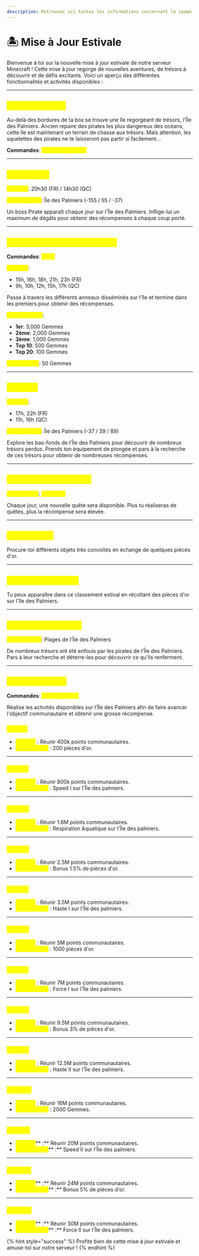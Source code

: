 ```yaml
---
description: Retrouvez ici toutes les informations concernant le spawn
---
```


# 🏝️ Mise à Jour Estivale

Bienvenue à toi sur la nouvelle mise à jour estivale de notre serveur Minecraft ! Cette mise à jour regorge de nouvelles aventures, de trésors à découvrir et de défis excitants. Voici un aperçu des différentes fonctionnalités et activités disponibles :

***

## <mark style="color:yellow;">Î</mark><mark style="color:yellow;">**le des Palmiers**</mark>

Au-delà des bordures de ta box se trouve une île regorgeant de trésors, l'Île des Palmiers. Ancien repaire des pirates les plus dangereux des océans, cette île est maintenant un terrain de chasse aux trésors. Mais attention, les squelettes des pirates ne te laisseront pas partir si facilement...

**Commandes**: <mark style="color:yellow;">**`/warp palm_island`**</mark>

***

## <mark style="color:yellow;">Boss Pirate</mark>

<mark style="color:yellow;">**Horaires**</mark>: 20h30 (FR) / 14h30 (QC)

<mark style="color:yellow;">**Emplacement**</mark>: Île des Palmiers (-155 / 55 / -37)

Un boss Pirate apparaît chaque jour sur l'Île des Palmiers. Inflige-lui un maximum de dégâts pour obtenir des récompenses à chaque coup porté.

***

## <mark style="color:yellow;">C</mark><mark style="color:yellow;">**ourse à travers les anneaux**</mark>

**Commandes**: <mark style="color:yellow;">**`/race`**</mark>

<mark style="color:yellow;">**Horaires**</mark>:

* 15h, 16h, 18h, 21h, 23h (FR)
* 9h, 10h, 12h, 15h, 17h (QC)

Passe à travers les différents anneaux disséminés sur l'île et termine dans les premiers pour obtenir des récompenses.

<mark style="color:yellow;">**Récompenses**</mark>:

* **1er**: 3,000 Gemmes
* **2ème**: 2,000 Gemmes
* **3ème**: 1,000 Gemmes
* **Top 10**: 500 Gemmes
* **Top 20**: 100 Gemmes

<mark style="color:yellow;">**Participation**</mark>: 50 Gemmes

***

## <mark style="color:yellow;">Plongée</mark>

<mark style="color:yellow;">**Horaires**</mark>:

* 17h, 22h (FR)
* 11h, 16h (QC)

<mark style="color:yellow;">**Emplacement**</mark>: Île des Palmiers (-37 / 39 / 89)

Explore les bas-fonds de l'Île des Palmiers pour découvrir de nombreux trésors perdus. Prends ton équipement de plongée et pars à la recherche de ces trésors pour obtenir de nombreuses récompenses.

***

## <mark style="color:yellow;">C</mark><mark style="color:yellow;">**alendrier des Quêtes**</mark>

<mark style="color:yellow;">**Commandes**</mark>: <mark style="color:yellow;">**`/calendar`**</mark>

Chaque jour, une nouvelle quête sera disponible. Plus tu réaliseras de quêtes, plus la récompense sera élevée.

***

## <mark style="color:yellow;">Marché Noir</mark>

Procure-toi différents objets très convoités en échange de quelques pièces d'or.

***

## <mark style="color:yellow;">Classement Estival</mark>

Tu peux apparaître dans ce classement estival en récoltant des pièces d'or sur l'île des Palmiers.

***

## <mark style="color:yellow;">Chasse aux Trésors</mark>

<mark style="color:yellow;">**Emplacement**</mark>: Plages de l'Île des Palmiers

De nombreux trésors ont été enfouis par les pirates de l'Île des Palmiers. Pars à leur recherche et déterre-les pour découvrir ce qu'ils renferment.

***

## <mark style="color:yellow;">Paliers Estivaux</mark>

**Commandes**: <mark style="color:yellow;">**`/summer_palier`**</mark>

Réalise les activités disponibles sur l'Île des Palmiers afin de faire avancer l'objectif communautaire et obtenir une grosse récompense.

### <mark style="color:yellow;">Palier 1</mark>

* <mark style="color:yellow;">**Objectif**</mark> : Réunir 400k points communautaires.
* <mark style="color:yellow;">**Récompense**</mark> : 200 pièces d'or.

***

### <mark style="color:yellow;">Palier 2</mark>

* <mark style="color:yellow;">**Objectif**</mark> : Réunir 800k points communautaires.
* <mark style="color:yellow;">**Récompense**</mark> : Speed I sur l'Île des palmiers.

***

### <mark style="color:yellow;">Palier 3</mark>

* <mark style="color:yellow;">**Objectif**</mark> : Réunir 1.6M points communautaires.
* <mark style="color:yellow;">**Récompense**</mark> : Respiration Aquatique sur l'Île des palmiers.

***

### <mark style="color:yellow;">Palier 4</mark>

* <mark style="color:yellow;">**Objectif**</mark> : Réunir 2.5M points communautaires.
* <mark style="color:yellow;">**Récompense**</mark> : Bonus 1.5% de pièces d'or.

***

### <mark style="color:yellow;">Palier 5</mark>

* <mark style="color:yellow;">**Objectif**</mark> : Réunir 3.5M points communautaires.
* <mark style="color:yellow;">**Récompense**</mark> : Haste I sur l'Île des palmiers.

***

### <mark style="color:yellow;">Palier 6</mark>

* <mark style="color:yellow;">**Objectif**</mark> : Réunir 5M points communautaires.
* <mark style="color:yellow;">**Récompense**</mark> : 1000 pièces d'or.

***

### <mark style="color:yellow;">Palier 7</mark>

* <mark style="color:yellow;">**Objectif**</mark> : Réunir 7M points communautaires.
* <mark style="color:yellow;">**Récompense**</mark> : Force I sur l'Île des palmiers.

***

### <mark style="color:yellow;">Palier 8</mark>

* <mark style="color:yellow;">**Objectif**</mark> : Réunir 9.5M points communautaires.
* <mark style="color:yellow;">**Récompense**</mark> : Bonus 3% de pièces d'or.

***

### <mark style="color:yellow;">Palier 9</mark>

* <mark style="color:yellow;">**Objectif**</mark> : Réunir 12.5M points communautaires.
* <mark style="color:yellow;">**Récompense**</mark> : Haste II sur l'Île des palmiers.

***

### <mark style="color:yellow;">Palier 10</mark>

* <mark style="color:yellow;">**Objectif**</mark> : Réunir 16M points communautaires.
* <mark style="color:yellow;">**Récompense**</mark> : 2000 Gemmes.

***

### <mark style="color:yellow;">Palier 11</mark>

* <mark style="color:yellow;">**Objectif**</mark>** :** Réunir 20M points communautaires.
* <mark style="color:yellow;">**Récompense**</mark>** :** Speed II sur l'Île des palmiers.

***

### <mark style="color:yellow;">Palier 12</mark>

* <mark style="color:yellow;">**Objectif**</mark>** :** Réunir 24M points communautaires.
* <mark style="color:yellow;">**Récompense**</mark>** :** Bonus 5% de pièces d'or.

***

### <mark style="color:yellow;">Palier 13</mark>

* <mark style="color:yellow;">**Objectif**</mark>** :** Réunir 30M points communautaires.
* <mark style="color:yellow;">**Récompense**</mark>** :** Force II sur l'Île des palmiers.

{% hint style="success" %}
Profite bien de cette mise à jour estivale et amuse-toi sur notre serveur !
{% endhint %}
